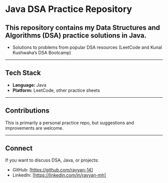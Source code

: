 # Java DSA Practice Repository  

This repository contains my **Data Structures and Algorithms (DSA)** practice solutions in **Java**.  
---

- Solutions to problems from popular DSA resources (LeetCode and Kunal Kushwaha’s DSA Bootcamp)    

---

## Tech Stack  
- **Language:** Java  
- **Platform:** LeetCode, other practice sheets 

---

## Contributions  
This is primarily a personal practice repo, but suggestions and improvements are welcome. 

---

## Connect  
If you want to discuss DSA, Java, or projects:  
- GitHub: [https://github.com/rayyan-14]  
- LinkedIn: [https://linkedin.com/in/rayyan-mh]  
